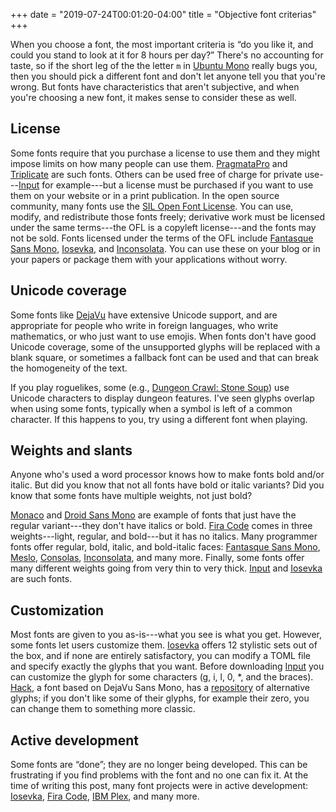 +++
date = "2019-07-24T00:01:20-04:00"
title = "Objective font criterias"
+++

<!--
MAIN POINTS:

    - The most important criteria when choosing a font: do you like it?
    - But there are other, less subjective criterias that you would do well to keep in mind:
        1. License: do you need to buy a license? Can you use the font freely for personal use? Can you use it for your website or in your book?
        2. Glyph support: does the font support many Unicode glyphs? It could be important if you speak a foreign language or play roguelikes
        3. Weights and styles: Some fonts only have the roman face; do you want/need bold, italic, thinner and/or thicker strokes?
        4. Customization: can you customize the way the font looks?
        5. Active development: can you expect new glyphs to be added, problems to be fixed? Or is the font "done"?
-->
When you choose a font, the most important criteria is “do you like it, and could you stand to look at it for 8 hours per day?”
There's no accounting for taste, so if the short leg of the the letter `m` in [Ubuntu Mono] really bugs you, then you should pick a different font and don't let anyone tell you that you're wrong.
But fonts have characteristics that aren't subjective, and when you're choosing a new font, it makes sense to consider these as well.

## License
Some fonts require that you purchase a license to use them and they might impose limits on how many people can use them.
[PragmataPro] and [Triplicate] are such fonts.
Others can be used free of charge for private use---[Input] for example---but a license must be purchased if you want to use them on your website or in a print publication.
In the open source community, many fonts use the [SIL Open Font License].
You can use, modify, and redistribute those fonts freely; derivative work must be licensed under the same terms---the OFL is a copyleft license---and the fonts may not be sold.
Fonts licensed under the terms of the OFL include [Fantasque Sans Mono], [Iosevka], and [Inconsolata].
You can use these on your blog or in your papers or package them with your applications without worry.

## Unicode coverage
Some fonts like [DejaVu] have extensive Unicode support, and are appropriate for people who write in foreign languages, who write mathematics, or who just want to use emojis.
When fonts don't have good Unicode coverage, some of the unsupported glyphs will be replaced with a blank square, or sometimes a fallback font can be used and that can break the homogeneity of the text.

If you play roguelikes, some (e.g., [Dungeon Crawl: Stone Soup]) use Unicode characters to display dungeon features.
I've seen glyphs overlap when using some fonts, typically when a symbol is left of a common character.
If this happens to you, try using a different font when playing.

## Weights and slants
Anyone who's used a word processor knows how to make fonts bold and/or italic.
But did you know that not all fonts have bold or italic variants?
Did you know that some fonts have multiple weights, not just bold?

[Monaco] and [Droid Sans Mono] are example of fonts that just have the regular variant---they don't have italics or bold.
[Fira Code] comes in three weights---light, regular, and bold---but it has no italics.
Many programmer fonts offer regular, bold, italic, and bold-italic faces:
[Fantasque Sans Mono], [Meslo], [Consolas], [Inconsolata], and many more.
Finally, some fonts offer many different weights going from very thin to very thick.
[Input] and [Iosevka] are such fonts.

## Customization
Most fonts are given to you as-is---what you see is what you get.
However, some fonts let users customize them.
[Iosevka] offers 12 stylistic sets out of the box, and if none are entirely satisfactory, you can modify a TOML file and specify exactly the glyphs that you want.
Before downloading [Input] you can customize the glyph for some characters (g, i, l, 0, *, and the braces).
[Hack], a font based on DejaVu Sans Mono, has a [repository] of alternative glyphs; if you don't like some of their glyphs, for example their zero, you can change them to something more classic.

## Active development
Some fonts are “done”; they are no longer being developed.
This can be frustrating if you find problems with the font and no one can fix it.
At the time of writing this post, many font projects were in active development:
[Iosevka], [Fira Code], [IBM Plex], and many more.

[Consolas]: https://en.wikipedia.org/wiki/Consolas
[DejaVu]: https://dejavu-fonts.github.io/
[Droid Sans Mono]: https://en.wikipedia.org/wiki/Droid_fonts
[Fantasque Sans Mono]: https://github.com/belluzj/fantasque-sans
[Fira Code]: https://github.com/tonsky/FiraCode
[Hack]: https://github.com/source-foundry/hack
[IBM Plex]: https://github.com/IBM/plex
[Inconsolata]: https://levien.com/type/myfonts/inconsolata.html
[Input]: https://input.fontbureau.com/
[Iosevka]: https://github.com/be5invis/Iosevka/
[Meslo]: https://github.com/andreberg/Meslo-Font
[Monaco]: https://en.wikipedia.org/wiki/Monaco_(typeface)
[PragmataPro]: https://www.fsd.it/shop/fonts/pragmatapro/
[SIL Open Font License]: https://en.wikipedia.org/wiki/SIL_Open_Font_License
[Triplicate]: https://practicaltypography.com/triplicate.html
[Ubuntu Mono]: https://en.wikipedia.org/wiki/Ubuntu_(typeface)
[repository]: https://github.com/source-foundry/alt-hack
[Dungeon Crawl: Stone Soup]: https://crawl.develz.org/
